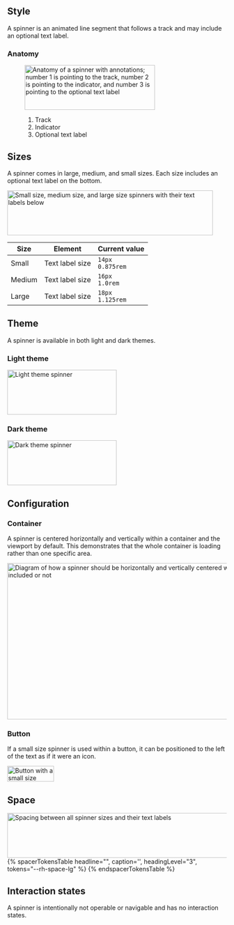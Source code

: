## Style

A spinner is an animated line segment that follows a track and may include an 
optional text label.

### Anatomy

<figure>
  <uxdot-example width-adjustment="299px">
    <img src="../spinner-anatomy.png"
        alt="Anatomy of a spinner with annotations; number 1 is pointing to the track, number 2 is pointing to the indicator, and number 3 is pointing to the optional text label"
        width="299"
        height="103">
  </uxdot-example>
  <figcaption>
    <ol>
      <li>Track</li>
      <li>Indicator</li>
      <li>Optional text label</li>
    </ol>
  </figcaption>
</figure>


## Sizes

A spinner comes in large, medium, and small sizes. Each size includes an 
optional text label on the bottom.

<uxdot-example width-adjustment="472px">
  <img src="../spinner-sizes.png"
        alt="Small size, medium size, and large size spinners with their text labels below"
        width="472"
        height="103">
</uxdot-example>



<rh-table>
  <table>
    <thead>
      <tr>
        <th scope="col" data-label="Size">Size</th>
        <th scope="col" data-label="Element">Element</th>
        <th scope="col" data-label="Current value">Current value</th>
      </tr>
    </thead>
    <tbody>
      <tr>
        <td data-label="Size">Small</td>
        <td data-label="Element">Text label size</td>
        <td data-label="Current value"><code>14px</code><br><code>0.875rem</code></td>
      </tr>
      <tr>
        <td data-label="Size">Medium</td>
        <td data-label="Element">Text label size</td>
        <td data-label="Current value"><code>16px</code><br><code>1.0rem</code></td>
      </tr>
      <tr>
        <td data-label="Size">Large</td>
        <td data-label="Element">Text label size</td>
        <td data-label="Current value"><code>18px</code><br><code>1.125rem</code></td>
      </tr>
    </tbody>
  </table>
</rh-table>


## Theme

A spinner is available in both light and dark themes.

### Light theme

<uxdot-example width-adjustment="251px">
  <img src="../spinner-theme-light.png"
        alt="Light theme spinner"
        width="251"
        height="103">
</uxdot-example>


### Dark theme

<uxdot-example color-palette="darkest" width-adjustment="251px">
  <img src="../spinner-theme-dark.png"
        alt="Dark theme spinner"
        width="251"
        height="103">
</uxdot-example>


## Configuration

### Container

A spinner is centered horizontally and vertically within a container and the 
viewport by default. This demonstrates that the whole container is loading 
rather than one specific area.

<uxdot-example width-adjustment="872px">
  <img src="../spinner-configuration-container.png"
        alt="Diagram of how a spinner should be horizontally and vertically centered within a container no matter its size or if a text label is included or not"
        width="872"
        height="359">
</uxdot-example>


### Button

If a small size spinner is used within a button, it can be positioned to the 
left of the text as if it were an icon.

<uxdot-example width-adjustment="107px">
  <img src="../spinner-configuration-button.png"
        alt="Button with a small size spinner icon to the left as if it were an icon"
        width="107"
        height="36">
</uxdot-example>


## Space

<uxdot-example width-adjustment="632px">
  <img src="../spinner-space.png"
        alt="Spacing between all spinner sizes and their text labels"
        width="632"
        height="103">  
</uxdot-example>

<rh-table>
  {% spacerTokensTable 
    headline="",
    caption='',
    headingLevel="3",
    tokens="--rh-space-lg" %}
  {% endspacerTokensTable %}
</rh-table>


## Interaction states

A spinner is intentionally not operable or navigable and has no interaction 
states.
